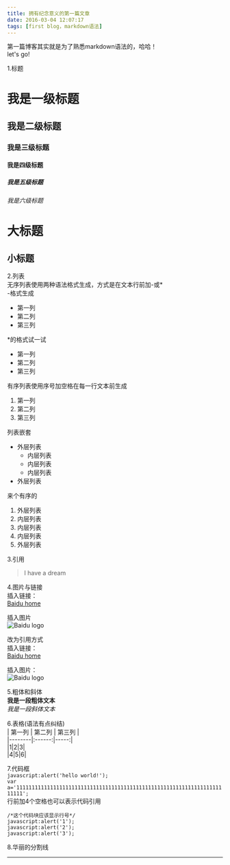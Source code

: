 ```yaml
---
title: 拥有纪念意义的第一篇文章
date: 2016-03-04 12:07:17
tags: [first blog，markdown语法]
---
```

第一篇博客其实就是为了熟悉markdown语法的，哈哈！  
let's go!  

<!-- more -->


1.标题  
# 我是一级标题
## 我是二级标题
### 我是三级标题
#### 我是四级标题
##### 我是五级标题
###### 我是六级标题  
大标题
=  

小标题
-


2.列表  
无序列表使用两种语法格式生成，方式是在文本行前加-或*  
-格式生成  
- 第一列  
- 第二列  
- 第三列  

*的格式试一试  
* 第一列  
* 第二列  
* 第三列  
  
有序列表使用序号加空格在每一行文本前生成  
1. 第一列  
2. 第二列  
3. 第三列  

列表嵌套

- 外层列表
  + 内层列表
  + 内层列表
  + 内层列表
- 外层列表

来个有序的  
1. 外层列表  
  1. 内层列表  
  2. 内层列表  
  3. 内层列表  
2. 外层列表  

3.引用  
> I have a dream  
  

4.图片与链接  
插入链接：  
[Baidu home](http://www.baidu.com)  

插入图片  
![Baidu logo](https://www.baidu.com/img/bd_logo1.png)  

改为引用方式  
插入链接：  
[Baidu home][1]  

插入图片：  
![Baidu logo][2]
  

5.粗体和斜体  
**我是一段粗体文本**  
*我是一段斜体文本*  
  

6.表格(语法有点纠结)  
| 第一列 | 第二列 | 第三列 |  
|--------|:------:|-----:|  
|1|2|3|  
|4|5|6|  
  
7.代码框  
`javascript:alert('hello world!');`  
`var a='111111111111111111111111111111111111111111111111111111111111111111111111';`  
行前加4个空格也可以表示代码引用

    /*这个代码块应该显示行号*/
	javascript:alert('1');  
	javascript:alert('2');  
	javascript:alert('3');  
  
8.华丽的分割线  
***  


[1]: http://www.baidu.com
[2]: https://www.baidu.com/img/bd_logo1.png